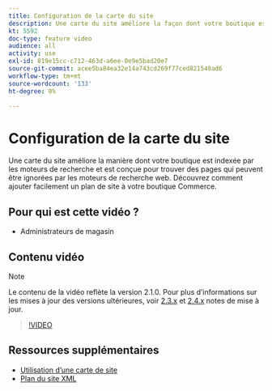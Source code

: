 ```yaml
---
title: Configuration de la carte du site
description: Une carte du site améliore la façon dont votre boutique est indexée par les moteurs de recherche. Découvrez comment configurer une carte de site pour votre [!DNL Commerce] stockez dans Admin.
kt: 5592
doc-type: feature video
audience: all
activity: use
exl-id: 819e15cc-c712-463d-a6ee-0e9e5bad20e7
source-git-commit: acee5ba84ea32e14a743cd269f77ced821548ad6
workflow-type: tm+mt
source-wordcount: '133'
ht-degree: 0%

---
```


# Configuration de la carte du site

Une carte du site améliore la manière dont votre boutique est indexée par les moteurs de recherche et est conçue pour trouver des pages qui peuvent être ignorées par les moteurs de recherche web. Découvrez comment ajouter facilement un plan de site à votre boutique Commerce.

## Pour qui est cette vidéo ?

- Administrateurs de magasin

## Contenu vidéo

>[!NOTE]
>
>Le contenu de la vidéo reflète la version 2.1.0. Pour plus d’informations sur les mises à jour des versions ultérieures, voir [2.3.x](https://devdocs.magento.com/guides/v2.3/release-notes/bk-release-notes.html) et [2.4.x](https://devdocs.magento.com/guides/v2.4/release-notes/bk-release-notes.html) notes de mise à jour.

>[!VIDEO](https://video.tv.adobe.com/v/35748?quality=12&learn=on)

## Ressources supplémentaires

- [Utilisation d’une carte de site](https://docs.magento.com/user-guide/marketing/sitemap-xml.html)
- [Plan du site XML](https://docs.magento.com/user-guide/configuration/catalog/xml-sitemap.html)
